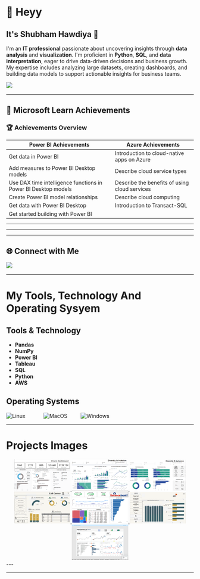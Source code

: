 # 👋 Heyy

## It's Shubham Hawdiya 👋

I'm an **IT professional** passionate about uncovering insights through **data analysis** and **visualization**. I'm proficient in **Python**, **SQL**, and **data interpretation**, eager to drive data-driven decisions and business growth. My expertise includes analyzing large datasets, creating dashboards, and building data models to support actionable insights for business teams.



  <img src="https://github.com/Anmol-Baranwal/Cool-GIFs-For-GitHub/assets/74038190/219bcc70-f5dc-466b-9a60-29653d8e8433" width="500">
</div>


---

## 🏅 Microsoft Learn Achievements

### 🏆 Achievements Overview

| **Power BI Achievements**                                       | **Azure Achievements**                                             |
|------------------------------------------------------------------|--------------------------------------------------------------------|
| Get data in Power BI                                            | Introduction to cloud-native apps on Azure                        |
| Add measures to Power BI Desktop models                          | Describe cloud service types                                      |
| Use DAX time intelligence functions in Power BI Desktop models   | Describe the benefits of using cloud services                     |
| Create Power BI model relationships                              | Describe cloud computing                                          |
| Get data with Power BI Desktop                                  | Introduction to Transact-SQL                                      |
| Get started building with Power BI                              |                                                                    |

---


---


---

## 🌐 Connect with Me



<a href="https://www.linkedin.com/in/s-hawdiya/">
  <img src="https://user-images.githubusercontent.com/74038190/235294012-0a55e343-37ad-4b0f-924f-c8431d9d2483.gif" width="100"/>
</a>

---

# My Tools, Technology And Operating Sysyem


## Tools & Technology
- **Pandas**
- **NumPy**
- **Power BI**
- **Tableau**
- **SQL**
- **Python**
- **AWS**

## Operating Systems
<div style="display: flex;">
  <img src="https://upload.wikimedia.org/wikipedia/commons/thumb/3/35/Tux.svg/1012px-Tux.svg.png" width="100" alt="Linux">
  <img src="https://upload.wikimedia.org/wikipedia/commons/thumb/3/30/MacOS_logo.svg/120px-MacOS_logo.svg.png?20221222011002" width="100" alt="MacOS">
  <img src="https://cdn.pixabay.com/photo/2018/05/08/21/29/windows-3384024_1280.png" width="100" alt="Windows">
</div>

---

# Projects Images

<div align="center">
  <a href="https://github.com/shawdiya/PwC_PowerBI">
    <img src="https://github.com/shawdiya/PwC_PowerBI/blob/main/images/PwC_Churn.png?raw=true" alt="Call Center Dashboard 1" width="30%" />
  </a>
  <a href="https://github.com/shawdiya/PwC_PowerBI">
    <img src="https://github.com/shawdiya/PwC_PowerBI/blob/main/images/PwC_Diversity_Inclusion_1.png?raw=true" alt="Customer Demographics Dashboard" width="30%" />
  </a>
  <a href="https://github.com/shawdiya/PwC_PowerBI">
    <img src="https://github.com/shawdiya/PwC_PowerBI/blob/main/images/PwC_Diversity_Inclusion_2.png?raw=true" alt="Diversity and Inclusion Dashboard 1" width="30%" />
  </a>
</div>
<div align="center">
  <a href="https://github.com/shawdiya/PwC_PowerBI">
    <img src="https://github.com/shawdiya/PwC_PowerBI/blob/main/images/PwC_call_center_1.png?raw=true" alt="Call Center Dashboard 2" width="30%" />
  </a>
  <a href="https://github.com/shawdiya/PowerBI_Reliance_Smart">
    <img src="https://github.com/shawdiya/PowerBI_Reliance_Smart/raw/main/images/reliance_dashboard.png" alt="Reliance Smart Dashboard" width="30%" />
  </a>
  <a href="https://github.com/shawdiya/PwC_PowerBI">
    <img src="https://github.com/shawdiya/PwC_PowerBI/blob/main/images/PwC_call_center_2.png?raw=true" alt="Diversity and Inclusion Dashboard 2" width="30%" />
  </a>
</div>
<div align="center">
  <a href="https://github.com/shawdiya/Tableau_Sales_Dashboard">
    <img src="https://github.com/shawdiya/Tableau_Sales_Dashboard/raw/main/images/Sales_Dashboard.png" alt="Sales Dashboard" width="30%" />
  </a>
</div>
---








<!--
## 💬 About Me  
I’m passionate about utilizing data to uncover trends and provide actionable insights that drive business growth. Always eager to learn new tools and technologies to improve my skills and contribute to team success.
-->
---

<!--
- 🔭 I’m currently working on ...
- 🌱 I’m currently learning ...
- 👯 I’m looking to collaborate on ...
- 🤔 I’m looking for help with ...
- 💬 Ask me about ...
- 📫 How to reach me: ...
- 😄 Pronouns: ...
- ⚡ Fun fact: ...
-->
